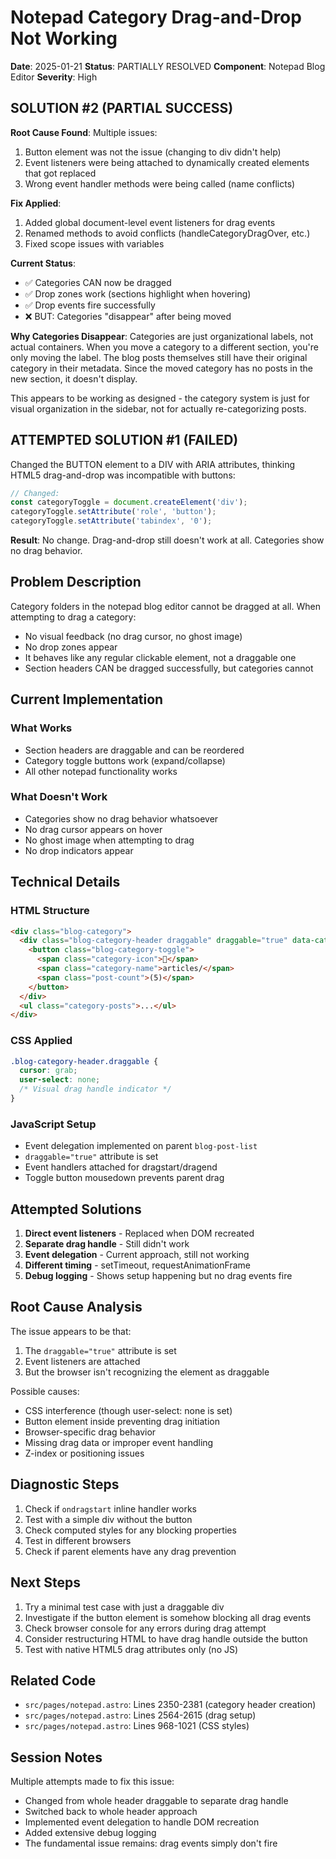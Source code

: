 # Notepad Category Drag-and-Drop Not Working

**Date**: 2025-01-21
**Status**: PARTIALLY RESOLVED
**Component**: Notepad Blog Editor
**Severity**: High

## SOLUTION #2 (PARTIAL SUCCESS)

**Root Cause Found**: Multiple issues:
1. Button element was not the issue (changing to div didn't help)
2. Event listeners were being attached to dynamically created elements that got replaced
3. Wrong event handler methods were being called (name conflicts)

**Fix Applied**:
1. Added global document-level event listeners for drag events
2. Renamed methods to avoid conflicts (handleCategoryDragOver, etc.)
3. Fixed scope issues with variables

**Current Status**: 
- ✅ Categories CAN now be dragged
- ✅ Drop zones work (sections highlight when hovering)
- ✅ Drop events fire successfully
- ❌ BUT: Categories "disappear" after being moved

**Why Categories Disappear**:
Categories are just organizational labels, not actual containers. When you move a category to a different section, you're only moving the label. The blog posts themselves still have their original category in their metadata. Since the moved category has no posts in the new section, it doesn't display.

This appears to be working as designed - the category system is just for visual organization in the sidebar, not for actually re-categorizing posts.

## ATTEMPTED SOLUTION #1 (FAILED)

Changed the BUTTON element to a DIV with ARIA attributes, thinking HTML5 drag-and-drop was incompatible with buttons:
```javascript
// Changed:
const categoryToggle = document.createElement('div');
categoryToggle.setAttribute('role', 'button');
categoryToggle.setAttribute('tabindex', '0');
```

**Result**: No change. Drag-and-drop still doesn't work at all. Categories show no drag behavior.

## Problem Description

Category folders in the notepad blog editor cannot be dragged at all. When attempting to drag a category:
- No visual feedback (no drag cursor, no ghost image)
- No drop zones appear
- It behaves like any regular clickable element, not a draggable one
- Section headers CAN be dragged successfully, but categories cannot

## Current Implementation

### What Works
- Section headers are draggable and can be reordered
- Category toggle buttons work (expand/collapse)
- All other notepad functionality works

### What Doesn't Work
- Categories show no drag behavior whatsoever
- No drag cursor appears on hover
- No ghost image when attempting to drag
- No drop indicators appear

## Technical Details

### HTML Structure
```html
<div class="blog-category">
  <div class="blog-category-header draggable" draggable="true" data-category="articles" data-section="Writing">
    <button class="blog-category-toggle">
      <span class="category-icon">📁</span>
      <span class="category-name">articles/</span>
      <span class="post-count">(5)</span>
    </button>
  </div>
  <ul class="category-posts">...</ul>
</div>
```

### CSS Applied
```css
.blog-category-header.draggable {
  cursor: grab;
  user-select: none;
  /* Visual drag handle indicator */
}
```

### JavaScript Setup
- Event delegation implemented on parent `blog-post-list`
- `draggable="true"` attribute is set
- Event handlers attached for dragstart/dragend
- Toggle button mousedown prevents parent drag

## Attempted Solutions

1. **Direct event listeners** - Replaced when DOM recreated
2. **Separate drag handle** - Still didn't work
3. **Event delegation** - Current approach, still not working
4. **Different timing** - setTimeout, requestAnimationFrame
5. **Debug logging** - Shows setup happening but no drag events fire

## Root Cause Analysis

The issue appears to be that:
1. The `draggable="true"` attribute is set
2. Event listeners are attached
3. But the browser isn't recognizing the element as draggable

Possible causes:
- CSS interference (though user-select: none is set)
- Button element inside preventing drag initiation
- Browser-specific drag behavior
- Missing drag data or improper event handling
- Z-index or positioning issues

## Diagnostic Steps

1. Check if `ondragstart` inline handler works
2. Test with a simple div without the button
3. Check computed styles for any blocking properties
4. Test in different browsers
5. Check if parent elements have any drag prevention

## Next Steps

1. Try a minimal test case with just a draggable div
2. Investigate if the button element is somehow blocking all drag events
3. Check browser console for any errors during drag attempt
4. Consider restructuring HTML to have drag handle outside the button
5. Test with native HTML5 drag attributes only (no JS)

## Related Code

- `src/pages/notepad.astro`: Lines 2350-2381 (category header creation)
- `src/pages/notepad.astro`: Lines 2564-2615 (drag setup)
- `src/pages/notepad.astro`: Lines 968-1021 (CSS styles)

## Session Notes

Multiple attempts made to fix this issue:
- Changed from whole header draggable to separate drag handle
- Switched back to whole header approach
- Implemented event delegation to handle DOM recreation
- Added extensive debug logging
- The fundamental issue remains: drag events simply don't fire